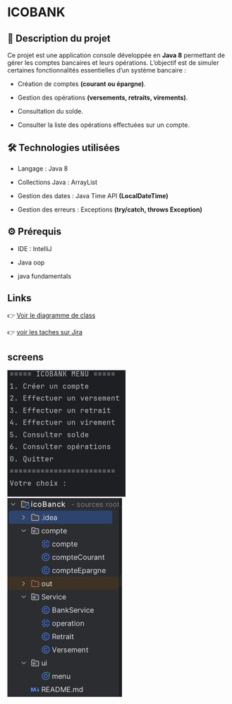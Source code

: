 # ICOBANK

## 📌 Description du projet

Ce projet est une application console développée en  **Java 8** permettant de gérer les comptes bancaires et leurs opérations.
L’objectif est de simuler certaines fonctionnalités essentielles d’un système bancaire :

- Création de comptes **(courant ou épargne)**.

- Gestion des opérations **(versements, retraits, virements)**.

- Consultation du solde.

- Consulter la liste des opérations effectuées sur un compte.


## 🛠️ Technologies utilisées

- Langage : Java 8

- Collections Java : ArrayList

- Gestion des dates : Java Time API **(LocalDateTime)**

- Gestion des erreurs : Exceptions **(try/catch, throws Exception)**

## ⚙️ Prérequis

- IDE : IntelliJ

- Java oop

- java fundamentals

## Links
👉 [Voir le diagramme de class]([docs/class-diagram.png](https://lucid.app/lucidchart/f7e96f08-42a8-4e73-91ad-ebbaf6304427/edit?viewport_loc=-1314%2C-467%2C4657%2C2126%2C0_0&invitationId=inv_47c15f51-7b16-405f-9786-94486442c293))

👉 [voir les taches sur Jira ]([out/BankApp.jar](https://elbarryanwar37-1758017080778.atlassian.net/jira/software/projects/IC/boards/1?atlOrigin=eyJpIjoiZDQwMmNjM2Y4MDFhNDM2Y2I5M2VjNGQzYzFlZjE3ODUiLCJwIjoiaiJ9))

## screens
![menu](screens/menu.png)
![structure](screens/strucrure.png)

